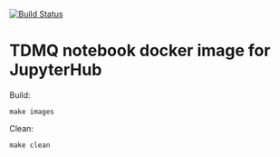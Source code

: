 [![Build Status](https://travis-ci.org/tdm-project/tdmq-notebook.svg?branch=master)](https://travis-ci.org/tdm-project/tdmq-notebook)

# TDMQ notebook docker image for JupyterHub

Build:

```
make images
```

Clean:
```
make clean
```

